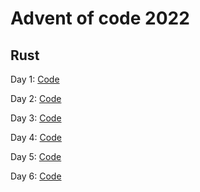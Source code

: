 # Advent of code 2022
## Rust

Day 1: [Code](https://github.com/Angel-Tornero/advent-of-code-2022/blob/main/1/src/main.rs)

Day 2: [Code](https://github.com/Angel-Tornero/advent-of-code-2022/blob/main/2/src/main.rs)

Day 3: [Code](https://github.com/Angel-Tornero/advent-of-code-2022/blob/main/3/src/main.rs)

Day 4: [Code](https://github.com/Angel-Tornero/advent-of-code-2022/blob/main/4/src/main.rs)

Day 5: [Code](https://github.com/Angel-Tornero/advent-of-code-2022/blob/main/5/src/main.rs)

Day 6: [Code](https://github.com/Angel-Tornero/advent-of-code-2022/blob/main/6/src/main.rs)
